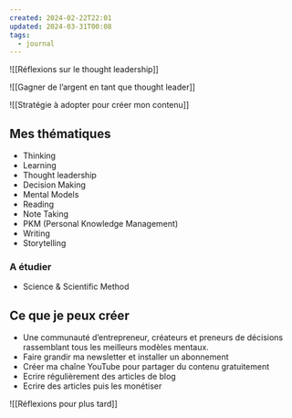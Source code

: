```yaml
---
created: 2024-02-22T22:01
updated: 2024-03-31T00:08
tags:
  - journal
---
```

![[Réflexions sur le thought leadership]]


![[Gagner de l’argent en tant que thought leader]]


![[Stratégie à adopter pour créer mon contenu]]

## Mes thématiques

- Thinking
- Learning 
- Thought leadership
- Decision Making
- Mental Models
- Reading
- Note Taking
- PKM (Personal Knowledge Management)
- Writing 
- Storytelling

### A étudier 

- Science & Scientific Method 

## Ce que je peux créer

- Une communauté d’entrepreneur, créateurs et preneurs de décisions rassemblant tous les meilleurs modèles mentaux. 
- Faire grandir ma newsletter et installer un abonnement
- Créer ma chaîne YouTube pour partager du contenu gratuitement
- Ecrire régulièrement des articles de blog
- Ecrire des articles puis les monétiser

![[Réflexions pour plus tard]]